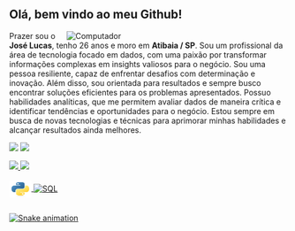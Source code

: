 ## Olá, bem vindo ao meu Github!

<img src="https://raw.githubusercontent.com/MicaelliMedeiros/micaellimedeiros/master/image/computer-illustration.png" min-width="400px" max-width="400px" width="400px" align="right" alt="Computador">

<p align="left">
Prazer sou o <strong>José Lucas</strong>, tenho 26 anos e moro em <strong>Atibaia / SP</strong>. Sou um profissional da área de tecnologia focado em dados, com    uma paixão por transformar informações complexas em insights valiosos para o negócio. Sou uma pessoa resiliente, capaz de enfrentar desafios com determinação e inovação. Além disso, sou orientada para resultados e sempre busco encontrar soluções eficientes para os problemas apresentados. Possuo habilidades analíticas, que me permitem avaliar dados de maneira crítica e identificar tendências e oportunidades para o negócio. Estou sempre em busca de novas tecnologias e técnicas para aprimorar minhas habilidades e alcançar resultados ainda melhores.
</p>

  <a href = "mailto:jose.lucas.xcvi@gmail.com"><img src="https://img.shields.io/badge/-Gmail-FF0000?style=flat-square&labelColor=FF0000&logo=gmail&logoColor=white" target="_blank"></a>
  <a href="https://www.linkedin.com/in/jose-lucas-soares-silva/" target="_blank"><img src="https://img.shields.io/badge/-Linkedin-0e76a8?style=flat-square&logo=Linkedin&logoColor=white" target="_blank"></a> 

</p>  

<div align="left">
  <a href="https://github.com/jlucasDATA">
  <img height="160em" src="https://github-readme-stats.vercel.app/api?username=BYTE-JoseLucas&show_icons=true&theme=radical&include_all_commits=true&count_private=true"/>
  <img height="105em" src="https://github-readme-stats.vercel.app/api/top-langs/?username=BYTE-JoseLucas&layout=compact&langs_count=7&theme=radical"/>
</div>
  
<div style="display: inline_block"><br>
  
  <img align="center" alt="Python" height="30" width="40" src="https://raw.githubusercontent.com/devicons/devicon/master/icons/python/python-original.svg">
  <img align="center" alt="SQL" height="30" width="40" src="https://img.icons8.com/color/144/000000/microsoft-sql-server.png">


</div>
  
  ##
 
![Snake animation](https://github.com/jlucasDATA/BYTE-JoseLucas/blob/output/github-contribution-grid-snake.svg)
 
</div>
